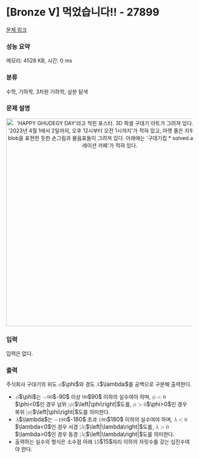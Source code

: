 # [Bronze V] 먹었습니다!! - 27899 

[문제 링크](https://www.acmicpc.net/problem/27899) 

### 성능 요약

메모리: 4528 KB, 시간: 0 ms

### 분류

수학, 기하학, 3차원 기하학, 삼분 탐색

### 문제 설명

<p style="text-align: center; user-select: auto;"><img alt="'HAPPY GHUDEGY DAY'라고 적힌 포스터. 3D 픽셀 구데기 아트가 그려져 있다. 위에는 '2023년 4월 1에서 2일까지, 오후 12시부터 오전 1시까지'가 적혀 있고, 아랫 줄은 지워져 있다. blob을 표현한 듯한 손그림과 물음표들이 그려져 있다. 아래에는 '구데기컵 * solved.ac 콜라보레이션 카페'가 적혀 있다." src="https://upload.acmicpc.net/9b6ad2fd-4c85-4125-a945-798becbaa6b4/-/preview/" style="width: 560px; user-select: auto;"></p>

### 입력 

 <p style="user-select: auto;">입력은 없다.</p>

### 출력 

 <p style="user-select: auto;">주식회사 구대기의 위도 <mjx-container class="MathJax" jax="CHTML" style="font-size: 109%; position: relative; user-select: auto;"><mjx-math class="MJX-TEX" aria-hidden="true" style="user-select: auto;"><mjx-mi class="mjx-i" style="user-select: auto;"><mjx-c class="mjx-c1D719 TEX-I" style="user-select: auto;"></mjx-c></mjx-mi></mjx-math><mjx-assistive-mml unselectable="on" display="inline" style="user-select: auto;"><math xmlns="http://www.w3.org/1998/Math/MathML" style="user-select: auto;"><mi style="user-select: auto;">ϕ</mi></math></mjx-assistive-mml><span aria-hidden="true" class="no-mathjax mjx-copytext" style="user-select: auto;">$\phi$</span></mjx-container>와 경도 <mjx-container class="MathJax" jax="CHTML" style="font-size: 109%; position: relative; user-select: auto;"><mjx-math class="MJX-TEX" aria-hidden="true" style="user-select: auto;"><mjx-mi class="mjx-i" style="user-select: auto;"><mjx-c class="mjx-c1D706 TEX-I" style="user-select: auto;"></mjx-c></mjx-mi></mjx-math><mjx-assistive-mml unselectable="on" display="inline" style="user-select: auto;"><math xmlns="http://www.w3.org/1998/Math/MathML" style="user-select: auto;"><mi style="user-select: auto;">λ</mi></math></mjx-assistive-mml><span aria-hidden="true" class="no-mathjax mjx-copytext" style="user-select: auto;">$\lambda$</span></mjx-container>를 공백으로 구분해 출력한다.</p>

<ul style="user-select: auto;">
	<li style="user-select: auto;"><mjx-container class="MathJax" jax="CHTML" style="font-size: 109%; position: relative; user-select: auto;"> <mjx-math class="MJX-TEX" aria-hidden="true" style="user-select: auto;"><mjx-mi class="mjx-i" style="user-select: auto;"><mjx-c class="mjx-c1D719 TEX-I" style="user-select: auto;"></mjx-c></mjx-mi></mjx-math><mjx-assistive-mml unselectable="on" display="inline" style="user-select: auto;"><math xmlns="http://www.w3.org/1998/Math/MathML" style="user-select: auto;"><mi style="user-select: auto;">ϕ</mi></math></mjx-assistive-mml><span aria-hidden="true" class="no-mathjax mjx-copytext" style="user-select: auto;">$\phi$</span></mjx-container>는 <mjx-container class="MathJax" jax="CHTML" style="font-size: 109%; position: relative; user-select: auto;"><mjx-math class="MJX-TEX" aria-hidden="true" style="user-select: auto;"><mjx-mo class="mjx-n" style="user-select: auto;"><mjx-c class="mjx-c2212" style="user-select: auto;"></mjx-c></mjx-mo><mjx-mn class="mjx-n" style="user-select: auto;"><mjx-c class="mjx-c39" style="user-select: auto;"></mjx-c><mjx-c class="mjx-c30" style="user-select: auto;"></mjx-c></mjx-mn></mjx-math><mjx-assistive-mml unselectable="on" display="inline" style="user-select: auto;"><math xmlns="http://www.w3.org/1998/Math/MathML" style="user-select: auto;"><mo style="user-select: auto;">−</mo><mn style="user-select: auto;">90</mn></math></mjx-assistive-mml><span aria-hidden="true" class="no-mathjax mjx-copytext" style="user-select: auto;">$-90$</span></mjx-container> 이상 <mjx-container class="MathJax" jax="CHTML" style="font-size: 109%; position: relative; user-select: auto;"><mjx-math class="MJX-TEX" aria-hidden="true" style="user-select: auto;"><mjx-mn class="mjx-n" style="user-select: auto;"><mjx-c class="mjx-c39" style="user-select: auto;"></mjx-c><mjx-c class="mjx-c30" style="user-select: auto;"></mjx-c></mjx-mn></mjx-math><mjx-assistive-mml unselectable="on" display="inline" style="user-select: auto;"><math xmlns="http://www.w3.org/1998/Math/MathML" style="user-select: auto;"><mn style="user-select: auto;">90</mn></math></mjx-assistive-mml><span aria-hidden="true" class="no-mathjax mjx-copytext" style="user-select: auto;">$90$</span></mjx-container> 이하의 실수여야 하며, <mjx-container class="MathJax" jax="CHTML" style="font-size: 109%; position: relative; user-select: auto;"><mjx-math class="MJX-TEX" aria-hidden="true" style="user-select: auto;"><mjx-mi class="mjx-i" style="user-select: auto;"><mjx-c class="mjx-c1D719 TEX-I" style="user-select: auto;"></mjx-c></mjx-mi><mjx-mo class="mjx-n" space="4" style="user-select: auto;"><mjx-c class="mjx-c3C" style="user-select: auto;"></mjx-c></mjx-mo><mjx-mn class="mjx-n" space="4" style="user-select: auto;"><mjx-c class="mjx-c30" style="user-select: auto;"></mjx-c></mjx-mn></mjx-math><mjx-assistive-mml unselectable="on" display="inline" style="user-select: auto;"><math xmlns="http://www.w3.org/1998/Math/MathML" style="user-select: auto;"><mi style="user-select: auto;">ϕ</mi><mo style="user-select: auto;"><</mo><mn style="user-select: auto;">0</mn></math></mjx-assistive-mml><span aria-hidden="true" class="no-mathjax mjx-copytext" style="user-select: auto;">$\phi<0$</span></mjx-container>인 경우 남위 <mjx-container class="MathJax" jax="CHTML" style="font-size: 109%; position: relative; user-select: auto;"><mjx-math class="MJX-TEX" aria-hidden="true" style="user-select: auto;"><mjx-mrow style="user-select: auto;"><mjx-mo class="mjx-n" style="user-select: auto;"><mjx-c class="mjx-c7C" style="user-select: auto;"></mjx-c></mjx-mo><mjx-mi class="mjx-i" style="user-select: auto;"><mjx-c class="mjx-c1D719 TEX-I" style="user-select: auto;"></mjx-c></mjx-mi><mjx-mo class="mjx-n" style="user-select: auto;"><mjx-c class="mjx-c7C" style="user-select: auto;"></mjx-c></mjx-mo></mjx-mrow></mjx-math><mjx-assistive-mml unselectable="on" display="inline" style="user-select: auto;"><math xmlns="http://www.w3.org/1998/Math/MathML" style="user-select: auto;"><mrow data-mjx-texclass="INNER" style="user-select: auto;"><mo data-mjx-texclass="OPEN" style="user-select: auto;">|</mo><mi style="user-select: auto;">ϕ</mi><mo data-mjx-texclass="CLOSE" style="user-select: auto;">|</mo></mrow></math></mjx-assistive-mml><span aria-hidden="true" class="no-mathjax mjx-copytext" style="user-select: auto;">$\left|\phi\right|$</span></mjx-container>도를, <mjx-container class="MathJax" jax="CHTML" style="font-size: 109%; position: relative; user-select: auto;"><mjx-math class="MJX-TEX" aria-hidden="true" style="user-select: auto;"><mjx-mi class="mjx-i" style="user-select: auto;"><mjx-c class="mjx-c1D719 TEX-I" style="user-select: auto;"></mjx-c></mjx-mi><mjx-mo class="mjx-n" space="4" style="user-select: auto;"><mjx-c class="mjx-c3E" style="user-select: auto;"></mjx-c></mjx-mo><mjx-mn class="mjx-n" space="4" style="user-select: auto;"><mjx-c class="mjx-c30" style="user-select: auto;"></mjx-c></mjx-mn></mjx-math><mjx-assistive-mml unselectable="on" display="inline" style="user-select: auto;"><math xmlns="http://www.w3.org/1998/Math/MathML" style="user-select: auto;"><mi style="user-select: auto;">ϕ</mi><mo style="user-select: auto;">></mo><mn style="user-select: auto;">0</mn></math></mjx-assistive-mml><span aria-hidden="true" class="no-mathjax mjx-copytext" style="user-select: auto;">$\phi>0$</span></mjx-container>인 경우 북위 <mjx-container class="MathJax" jax="CHTML" style="font-size: 109%; position: relative; user-select: auto;"><mjx-math class="MJX-TEX" aria-hidden="true" style="user-select: auto;"><mjx-mrow style="user-select: auto;"><mjx-mo class="mjx-n" style="user-select: auto;"><mjx-c class="mjx-c7C" style="user-select: auto;"></mjx-c></mjx-mo><mjx-mi class="mjx-i" style="user-select: auto;"><mjx-c class="mjx-c1D719 TEX-I" style="user-select: auto;"></mjx-c></mjx-mi><mjx-mo class="mjx-n" style="user-select: auto;"><mjx-c class="mjx-c7C" style="user-select: auto;"></mjx-c></mjx-mo></mjx-mrow></mjx-math><mjx-assistive-mml unselectable="on" display="inline" style="user-select: auto;"><math xmlns="http://www.w3.org/1998/Math/MathML" style="user-select: auto;"><mrow data-mjx-texclass="INNER" style="user-select: auto;"><mo data-mjx-texclass="OPEN" style="user-select: auto;">|</mo><mi style="user-select: auto;">ϕ</mi><mo data-mjx-texclass="CLOSE" style="user-select: auto;">|</mo></mrow></math></mjx-assistive-mml><span aria-hidden="true" class="no-mathjax mjx-copytext" style="user-select: auto;">$\left|\phi\right|$</span></mjx-container>도를 의미한다.</li>
	<li style="user-select: auto;"><mjx-container class="MathJax" jax="CHTML" style="font-size: 109%; position: relative; user-select: auto;"> <mjx-math class="MJX-TEX" aria-hidden="true" style="user-select: auto;"><mjx-mi class="mjx-i" style="user-select: auto;"><mjx-c class="mjx-c1D706 TEX-I" style="user-select: auto;"></mjx-c></mjx-mi></mjx-math><mjx-assistive-mml unselectable="on" display="inline" style="user-select: auto;"><math xmlns="http://www.w3.org/1998/Math/MathML" style="user-select: auto;"><mi style="user-select: auto;">λ</mi></math></mjx-assistive-mml><span aria-hidden="true" class="no-mathjax mjx-copytext" style="user-select: auto;">$\lambda$</span></mjx-container>는 <mjx-container class="MathJax" jax="CHTML" style="font-size: 109%; position: relative; user-select: auto;"><mjx-math class="MJX-TEX" aria-hidden="true" style="user-select: auto;"><mjx-mo class="mjx-n" style="user-select: auto;"><mjx-c class="mjx-c2212" style="user-select: auto;"></mjx-c></mjx-mo><mjx-mn class="mjx-n" style="user-select: auto;"><mjx-c class="mjx-c31" style="user-select: auto;"></mjx-c><mjx-c class="mjx-c38" style="user-select: auto;"></mjx-c><mjx-c class="mjx-c30" style="user-select: auto;"></mjx-c></mjx-mn></mjx-math><mjx-assistive-mml unselectable="on" display="inline" style="user-select: auto;"><math xmlns="http://www.w3.org/1998/Math/MathML" style="user-select: auto;"><mo style="user-select: auto;">−</mo><mn style="user-select: auto;">180</mn></math></mjx-assistive-mml><span aria-hidden="true" class="no-mathjax mjx-copytext" style="user-select: auto;">$-180$</span></mjx-container> 초과 <mjx-container class="MathJax" jax="CHTML" style="font-size: 109%; position: relative; user-select: auto;"><mjx-math class="MJX-TEX" aria-hidden="true" style="user-select: auto;"><mjx-mn class="mjx-n" style="user-select: auto;"><mjx-c class="mjx-c31" style="user-select: auto;"></mjx-c><mjx-c class="mjx-c38" style="user-select: auto;"></mjx-c><mjx-c class="mjx-c30" style="user-select: auto;"></mjx-c></mjx-mn></mjx-math><mjx-assistive-mml unselectable="on" display="inline" style="user-select: auto;"><math xmlns="http://www.w3.org/1998/Math/MathML" style="user-select: auto;"><mn style="user-select: auto;">180</mn></math></mjx-assistive-mml><span aria-hidden="true" class="no-mathjax mjx-copytext" style="user-select: auto;">$180$</span></mjx-container> 이하의 실수여야 하며, <mjx-container class="MathJax" jax="CHTML" style="font-size: 109%; position: relative; user-select: auto;"><mjx-math class="MJX-TEX" aria-hidden="true" style="user-select: auto;"><mjx-mi class="mjx-i" style="user-select: auto;"><mjx-c class="mjx-c1D706 TEX-I" style="user-select: auto;"></mjx-c></mjx-mi><mjx-mo class="mjx-n" space="4" style="user-select: auto;"><mjx-c class="mjx-c3C" style="user-select: auto;"></mjx-c></mjx-mo><mjx-mn class="mjx-n" space="4" style="user-select: auto;"><mjx-c class="mjx-c30" style="user-select: auto;"></mjx-c></mjx-mn></mjx-math><mjx-assistive-mml unselectable="on" display="inline" style="user-select: auto;"><math xmlns="http://www.w3.org/1998/Math/MathML" style="user-select: auto;"><mi style="user-select: auto;">λ</mi><mo style="user-select: auto;"><</mo><mn style="user-select: auto;">0</mn></math></mjx-assistive-mml><span aria-hidden="true" class="no-mathjax mjx-copytext" style="user-select: auto;">$\lambda<0$</span></mjx-container>인 경우 서경 <mjx-container class="MathJax" jax="CHTML" style="font-size: 109%; position: relative; user-select: auto;"><mjx-math class="MJX-TEX" aria-hidden="true" style="user-select: auto;"><mjx-mrow style="user-select: auto;"><mjx-mo class="mjx-n" style="user-select: auto;"><mjx-c class="mjx-c7C" style="user-select: auto;"></mjx-c></mjx-mo><mjx-mi class="mjx-i" style="user-select: auto;"><mjx-c class="mjx-c1D706 TEX-I" style="user-select: auto;"></mjx-c></mjx-mi><mjx-mo class="mjx-n" style="user-select: auto;"><mjx-c class="mjx-c7C" style="user-select: auto;"></mjx-c></mjx-mo></mjx-mrow></mjx-math><mjx-assistive-mml unselectable="on" display="inline" style="user-select: auto;"><math xmlns="http://www.w3.org/1998/Math/MathML" style="user-select: auto;"><mrow data-mjx-texclass="INNER" style="user-select: auto;"><mo data-mjx-texclass="OPEN" style="user-select: auto;">|</mo><mi style="user-select: auto;">λ</mi><mo data-mjx-texclass="CLOSE" style="user-select: auto;">|</mo></mrow></math></mjx-assistive-mml><span aria-hidden="true" class="no-mathjax mjx-copytext" style="user-select: auto;">$\left|\lambda\right|$</span></mjx-container>도를, <mjx-container class="MathJax" jax="CHTML" style="font-size: 109%; position: relative; user-select: auto;"><mjx-math class="MJX-TEX" aria-hidden="true" style="user-select: auto;"><mjx-mi class="mjx-i" style="user-select: auto;"><mjx-c class="mjx-c1D706 TEX-I" style="user-select: auto;"></mjx-c></mjx-mi><mjx-mo class="mjx-n" space="4" style="user-select: auto;"><mjx-c class="mjx-c3E" style="user-select: auto;"></mjx-c></mjx-mo><mjx-mn class="mjx-n" space="4" style="user-select: auto;"><mjx-c class="mjx-c30" style="user-select: auto;"></mjx-c></mjx-mn></mjx-math><mjx-assistive-mml unselectable="on" display="inline" style="user-select: auto;"><math xmlns="http://www.w3.org/1998/Math/MathML" style="user-select: auto;"><mi style="user-select: auto;">λ</mi><mo style="user-select: auto;">></mo><mn style="user-select: auto;">0</mn></math></mjx-assistive-mml><span aria-hidden="true" class="no-mathjax mjx-copytext" style="user-select: auto;">$\lambda>0$</span></mjx-container>인 경우 동경 <mjx-container class="MathJax" jax="CHTML" style="font-size: 109%; position: relative; user-select: auto;"><mjx-math class="MJX-TEX" aria-hidden="true" style="user-select: auto;"><mjx-mrow style="user-select: auto;"><mjx-mo class="mjx-n" style="user-select: auto;"><mjx-c class="mjx-c7C" style="user-select: auto;"></mjx-c></mjx-mo><mjx-mi class="mjx-i" style="user-select: auto;"><mjx-c class="mjx-c1D706 TEX-I" style="user-select: auto;"></mjx-c></mjx-mi><mjx-mo class="mjx-n" style="user-select: auto;"><mjx-c class="mjx-c7C" style="user-select: auto;"></mjx-c></mjx-mo></mjx-mrow></mjx-math><mjx-assistive-mml unselectable="on" display="inline" style="user-select: auto;"><math xmlns="http://www.w3.org/1998/Math/MathML" style="user-select: auto;"><mrow data-mjx-texclass="INNER" style="user-select: auto;"><mo data-mjx-texclass="OPEN" style="user-select: auto;">|</mo><mi style="user-select: auto;">λ</mi><mo data-mjx-texclass="CLOSE" style="user-select: auto;">|</mo></mrow></math></mjx-assistive-mml><span aria-hidden="true" class="no-mathjax mjx-copytext" style="user-select: auto;">$\left|\lambda\right|$</span></mjx-container>도를 의미한다.</li>
	<li style="user-select: auto;">출력하는 실수의 형식은 소수점 아래 <mjx-container class="MathJax" jax="CHTML" style="font-size: 109%; position: relative; user-select: auto;"><mjx-math class="MJX-TEX" aria-hidden="true" style="user-select: auto;"><mjx-mn class="mjx-n" style="user-select: auto;"><mjx-c class="mjx-c31" style="user-select: auto;"></mjx-c><mjx-c class="mjx-c35" style="user-select: auto;"></mjx-c></mjx-mn></mjx-math><mjx-assistive-mml unselectable="on" display="inline" style="user-select: auto;"><math xmlns="http://www.w3.org/1998/Math/MathML" style="user-select: auto;"><mn style="user-select: auto;">15</mn></math></mjx-assistive-mml><span aria-hidden="true" class="no-mathjax mjx-copytext" style="user-select: auto;">$15$</span></mjx-container>자리 이하의 자릿수를 갖는 십진수여야 한다.</li>
</ul>

